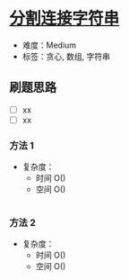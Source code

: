 # [分割连接字符串](https://leetcode-cn.com/problems/split-concatenated-strings/)

- 难度：Medium
- 标签：贪心, 数组, 字符串

## 刷题思路

- [ ] xx
- [ ] xx

### 方法 1

- 复杂度：
    - 时间 O()
    - 空间 O()

``` js

```

### 方法 2

- 复杂度：
    - 时间 O()
    - 空间 O()

``` js

```
